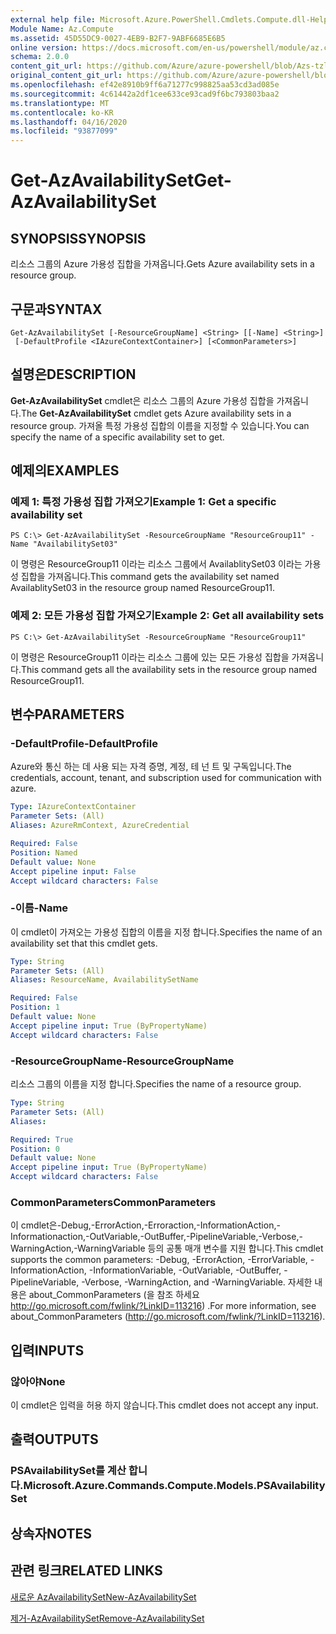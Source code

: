 ```yaml
---
external help file: Microsoft.Azure.PowerShell.Cmdlets.Compute.dll-Help-Help.xml
Module Name: Az.Compute
ms.assetid: 45D55DC9-0027-4EB9-B2F7-9ABF6685E6B5
online version: https://docs.microsoft.com/en-us/powershell/module/az.compute/get-azavailabilityset
schema: 2.0.0
content_git_url: https://github.com/Azure/azure-powershell/blob/Azs-tzl/src/Compute/Compute/help/Get-AzAvailabilitySet.md
original_content_git_url: https://github.com/Azure/azure-powershell/blob/Azs-tzl/src/Compute/Compute/help/Get-AzAvailabilitySet.md
ms.openlocfilehash: ef42e8910b9ff6a71277c998825aa53cd3ad085e
ms.sourcegitcommit: 4c61442a2df1cee633ce93cad9f6bc793803baa2
ms.translationtype: MT
ms.contentlocale: ko-KR
ms.lasthandoff: 04/16/2020
ms.locfileid: "93877099"
---
```

# <span data-ttu-id="ce2cf-101">Get-AzAvailabilitySet</span><span class="sxs-lookup"><span data-stu-id="ce2cf-101">Get-AzAvailabilitySet</span></span>

## <span data-ttu-id="ce2cf-102">SYNOPSIS</span><span class="sxs-lookup"><span data-stu-id="ce2cf-102">SYNOPSIS</span></span>
<span data-ttu-id="ce2cf-103">리소스 그룹의 Azure 가용성 집합을 가져옵니다.</span><span class="sxs-lookup"><span data-stu-id="ce2cf-103">Gets Azure availability sets in a resource group.</span></span>

## <span data-ttu-id="ce2cf-104">구문과</span><span class="sxs-lookup"><span data-stu-id="ce2cf-104">SYNTAX</span></span>

```
Get-AzAvailabilitySet [-ResourceGroupName] <String> [[-Name] <String>]
 [-DefaultProfile <IAzureContextContainer>] [<CommonParameters>]
```

## <span data-ttu-id="ce2cf-105">설명은</span><span class="sxs-lookup"><span data-stu-id="ce2cf-105">DESCRIPTION</span></span>
<span data-ttu-id="ce2cf-106">**Get-AzAvailabilitySet** cmdlet은 리소스 그룹의 Azure 가용성 집합을 가져옵니다.</span><span class="sxs-lookup"><span data-stu-id="ce2cf-106">The **Get-AzAvailabilitySet** cmdlet gets Azure availability sets in a resource group.</span></span>
<span data-ttu-id="ce2cf-107">가져올 특정 가용성 집합의 이름을 지정할 수 있습니다.</span><span class="sxs-lookup"><span data-stu-id="ce2cf-107">You can specify the name of a specific availability set to get.</span></span>

## <span data-ttu-id="ce2cf-108">예제의</span><span class="sxs-lookup"><span data-stu-id="ce2cf-108">EXAMPLES</span></span>

### <span data-ttu-id="ce2cf-109">예제 1: 특정 가용성 집합 가져오기</span><span class="sxs-lookup"><span data-stu-id="ce2cf-109">Example 1: Get a specific availability set</span></span>
```
PS C:\> Get-AzAvailabilitySet -ResourceGroupName "ResourceGroup11" -Name "AvailabilitySet03"
```

<span data-ttu-id="ce2cf-110">이 명령은 ResourceGroup11 이라는 리소스 그룹에서 AvailablitySet03 이라는 가용성 집합을 가져옵니다.</span><span class="sxs-lookup"><span data-stu-id="ce2cf-110">This command gets the availability set named AvailablitySet03 in the resource group named ResourceGroup11.</span></span>

### <span data-ttu-id="ce2cf-111">예제 2: 모든 가용성 집합 가져오기</span><span class="sxs-lookup"><span data-stu-id="ce2cf-111">Example 2: Get all availability sets</span></span>
```
PS C:\> Get-AzAvailabilitySet -ResourceGroupName "ResourceGroup11"
```

<span data-ttu-id="ce2cf-112">이 명령은 ResourceGroup11 이라는 리소스 그룹에 있는 모든 가용성 집합을 가져옵니다.</span><span class="sxs-lookup"><span data-stu-id="ce2cf-112">This command gets all the availability sets in the resource group named ResourceGroup11.</span></span>

## <span data-ttu-id="ce2cf-113">변수</span><span class="sxs-lookup"><span data-stu-id="ce2cf-113">PARAMETERS</span></span>

### <span data-ttu-id="ce2cf-114">-DefaultProfile</span><span class="sxs-lookup"><span data-stu-id="ce2cf-114">-DefaultProfile</span></span>
<span data-ttu-id="ce2cf-115">Azure와 통신 하는 데 사용 되는 자격 증명, 계정, 테 넌 트 및 구독입니다.</span><span class="sxs-lookup"><span data-stu-id="ce2cf-115">The credentials, account, tenant, and subscription used for communication with azure.</span></span>

```yaml
Type: IAzureContextContainer
Parameter Sets: (All)
Aliases: AzureRmContext, AzureCredential

Required: False
Position: Named
Default value: None
Accept pipeline input: False
Accept wildcard characters: False
```

### <span data-ttu-id="ce2cf-116">-이름</span><span class="sxs-lookup"><span data-stu-id="ce2cf-116">-Name</span></span>
<span data-ttu-id="ce2cf-117">이 cmdlet이 가져오는 가용성 집합의 이름을 지정 합니다.</span><span class="sxs-lookup"><span data-stu-id="ce2cf-117">Specifies the name of an availability set that this cmdlet gets.</span></span>

```yaml
Type: String
Parameter Sets: (All)
Aliases: ResourceName, AvailabilitySetName

Required: False
Position: 1
Default value: None
Accept pipeline input: True (ByPropertyName)
Accept wildcard characters: False
```

### <span data-ttu-id="ce2cf-118">-ResourceGroupName</span><span class="sxs-lookup"><span data-stu-id="ce2cf-118">-ResourceGroupName</span></span>
<span data-ttu-id="ce2cf-119">리소스 그룹의 이름을 지정 합니다.</span><span class="sxs-lookup"><span data-stu-id="ce2cf-119">Specifies the name of a resource group.</span></span>

```yaml
Type: String
Parameter Sets: (All)
Aliases: 

Required: True
Position: 0
Default value: None
Accept pipeline input: True (ByPropertyName)
Accept wildcard characters: False
```

### <span data-ttu-id="ce2cf-120">CommonParameters</span><span class="sxs-lookup"><span data-stu-id="ce2cf-120">CommonParameters</span></span>
<span data-ttu-id="ce2cf-121">이 cmdlet은-Debug,-ErrorAction,-Erroraction,-InformationAction,-Informationaction,-OutVariable,-OutBuffer,-PipelineVariable,-Verbose,-WarningAction,-WarningVariable 등의 공통 매개 변수를 지원 합니다.</span><span class="sxs-lookup"><span data-stu-id="ce2cf-121">This cmdlet supports the common parameters: -Debug, -ErrorAction, -ErrorVariable, -InformationAction, -InformationVariable, -OutVariable, -OutBuffer, -PipelineVariable, -Verbose, -WarningAction, and -WarningVariable.</span></span> <span data-ttu-id="ce2cf-122">자세한 내용은 about_CommonParameters (을 참조 하세요 http://go.microsoft.com/fwlink/?LinkID=113216) .</span><span class="sxs-lookup"><span data-stu-id="ce2cf-122">For more information, see about_CommonParameters (http://go.microsoft.com/fwlink/?LinkID=113216).</span></span>

## <span data-ttu-id="ce2cf-123">입력</span><span class="sxs-lookup"><span data-stu-id="ce2cf-123">INPUTS</span></span>

### <span data-ttu-id="ce2cf-124">않아야</span><span class="sxs-lookup"><span data-stu-id="ce2cf-124">None</span></span>
<span data-ttu-id="ce2cf-125">이 cmdlet은 입력을 허용 하지 않습니다.</span><span class="sxs-lookup"><span data-stu-id="ce2cf-125">This cmdlet does not accept any input.</span></span>

## <span data-ttu-id="ce2cf-126">출력</span><span class="sxs-lookup"><span data-stu-id="ce2cf-126">OUTPUTS</span></span>

### <span data-ttu-id="ce2cf-127">PSAvailabilitySet를 계산 합니다.</span><span class="sxs-lookup"><span data-stu-id="ce2cf-127">Microsoft.Azure.Commands.Compute.Models.PSAvailabilitySet</span></span>

## <span data-ttu-id="ce2cf-128">상속자</span><span class="sxs-lookup"><span data-stu-id="ce2cf-128">NOTES</span></span>

## <span data-ttu-id="ce2cf-129">관련 링크</span><span class="sxs-lookup"><span data-stu-id="ce2cf-129">RELATED LINKS</span></span>

[<span data-ttu-id="ce2cf-130">새로운 AzAvailabilitySet</span><span class="sxs-lookup"><span data-stu-id="ce2cf-130">New-AzAvailabilitySet</span></span>](./New-AzAvailabilitySet.md)

[<span data-ttu-id="ce2cf-131">제거-AzAvailabilitySet</span><span class="sxs-lookup"><span data-stu-id="ce2cf-131">Remove-AzAvailabilitySet</span></span>](./Remove-AzAvailabilitySet.md)


